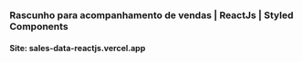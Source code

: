 ### Rascunho para acompanhamento de vendas | ReactJs | Styled Components

#### Site: sales-data-reactjs.vercel.app



